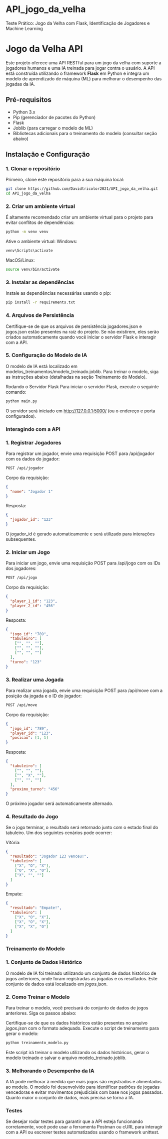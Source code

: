 # API_jogo_da_velha
Teste Prático: Jogo da Velha com Flask, Identificação de Jogadores e Machine Learning

# Jogo da Velha API

Este projeto oferece uma API RESTful para um jogo da velha com suporte a jogadores humanos e uma IA treinada para jogar contra o usuário. A API está construída utilizando o framework **Flask** em Python e integra um modelo de aprendizado de máquina (ML) para melhorar o desempenho das jogadas da IA.

## Pré-requisitos

- Python 3.x
- Pip (gerenciador de pacotes do Python)
- Flask
- Joblib (para carregar o modelo de ML)
- Bibliotecas adicionais para o treinamento do modelo (consultar seção abaixo)

## Instalação e Configuração

### 1. Clonar o repositório

Primeiro, clone este repositório para a sua máquina local:

```bash
git clone https://github.com/Davidtricolor2021/API_jogo_da_velha.git
cd API_jogo_da_velha
```
### 2. Criar um ambiente virtual
É altamente recomendado criar um ambiente virtual para o projeto para evitar conflitos de dependências:

```bash
python -m venv venv
```
Ative o ambiente virtual:
Windows:

```bash
venv\Scripts\activate
```
MacOS/Linux:

```bash
source venv/bin/activate
```
### 3. Instalar as dependências
Instale as dependências necessárias usando o pip:

```bash
pip install -r requirements.txt
```
### 4. Arquivos de Persistência
Certifique-se de que os arquivos de persistência jogadores.json e jogos.json estão presentes na raiz do projeto. Se não existirem, eles serão criados automaticamente quando você iniciar o servidor Flask e interagir com a API.

### 5. Configuração do Modelo de IA
O modelo de IA está localizado em modelos_treinamentos/modelo_treinado.joblib. Para treinar o modelo, siga as instruções abaixo (detalhadas na seção Treinamento do Modelo).

Rodando o Servidor Flask
Para iniciar o servidor Flask, execute o seguinte comando:

```bash
python main.py
```
O servidor será iniciado em http://127.0.0.1:5000/ (ou o endereço e porta configurados).

### Interagindo com a API
### 1. Registrar Jogadores
Para registrar um jogador, envie uma requisição POST para /api/jogador com os dados do jogador:

```bash
POST /api/jogador
```
Corpo da requisição:

```json
{
  "nome": "Jogador 1"
}
```
Resposta:

```json
{
  "jogador_id": "123"
}
```

O jogador_id é gerado automaticamente e será utilizado para interações subsequentes.

### 2. Iniciar um Jogo
Para iniciar um jogo, envie uma requisição POST para /api/jogo com os IDs dos jogadores:

```bash
POST /api/jogo
```
Corpo da requisição:

```json
{
  "player_1_id": "123",
  "player_2_id": "456"
}
```
Resposta:

```json
{
  "jogo_id": "789",
  "tabuleiro": [
    ["", "", ""],
    ["", "", ""],
    ["", "", ""]
  ],
  "turno": "123"
}
```
### 3. Realizar uma Jogada
Para realizar uma jogada, envie uma requisição POST para /api/move com a posição da jogada e o ID do jogador:

```bash
POST /api/move
```
Corpo da requisição:

```json
{
  "jogo_id": "789",
  "player_id": "123",
  "posicao": [1, 1]
}
```
Resposta:

```json
{
  "tabuleiro": [
    ["", "", ""],
    ["", "X", ""],
    ["", "", ""]
  ],
  "proximo_turno": "456"
}
```
O próximo jogador será automaticamente alternado.

### 4. Resultado do Jogo
Se o jogo terminar, o resultado será retornado junto com o estado final do tabuleiro. Um dos seguintes cenários pode ocorrer:

Vitória:

```json
{
  "resultado": "Jogador 123 venceu!",
  "tabuleiro": [
    ["X", "O", "X"],
    ["O", "X", "O"],
    ["X", "", ""]
  ]
}
```
Empate:

```json
{
  "resultado": "Empate!",
  "tabuleiro": [
    ["X", "O", "X"],
    ["X", "O", "X"],
    ["X", "X", "O"]
  ]
}
```
### Treinamento do Modelo
### 1. Conjunto de Dados Histórico
O modelo de IA foi treinado utilizando um conjunto de dados histórico de jogos anteriores, onde foram registradas as jogadas e os resultados. Este conjunto de dados está localizado em *jogos.json*.

### 2. Como Treinar o Modelo
Para treinar o modelo, você precisará do conjunto de dados de jogos anteriores. Siga os passos abaixo:

Certifique-se de que os dados históricos estão presentes no arquivo *jogos.json* com o formato adequado.
Execute o script de treinamento para gerar o modelo:

```bash
python treinamento_modelo.py
```
Este script irá treinar o modelo utilizando os dados históricos, gerar o modelo treinado e salvar o arquivo modelo_treinado.joblib.

### 3. Melhorando o Desempenho da IA
A IA pode melhorar à medida que mais jogos são registrados e alimentados ao modelo. O modelo foi desenvolvido para identificar padrões de jogadas vencedoras e evitar movimentos prejudiciais com base nos jogos passados. Quanto maior o conjunto de dados, mais precisa se torna a IA.

### Testes
Se desejar rodar testes para garantir que a API esteja funcionando corretamente, você pode usar a ferramenta Postman ou cURL para interagir com a API ou escrever testes automatizados usando o framework unittest.
